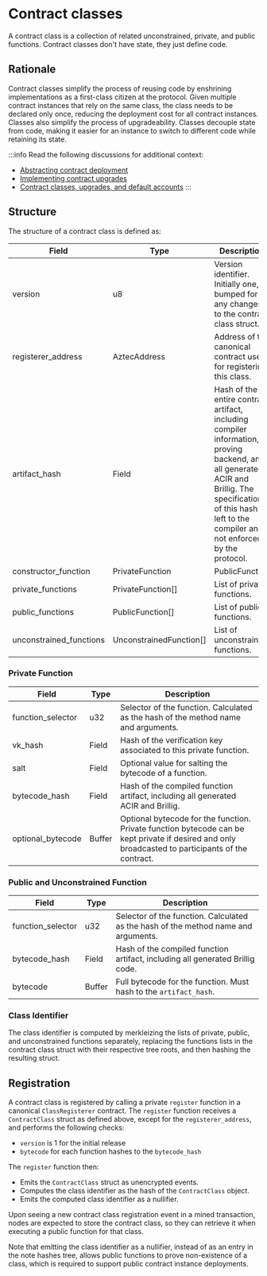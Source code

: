 # Contract classes

A contract class is a collection of related unconstrained, private, and public functions. Contract classes don't have state, they just define code.

## Rationale

Contract classes simplify the process of reusing code by enshrining implementations as a first-class citizen at the protocol. Given multiple contract instances that rely on the same class, the class needs to be declared only once, reducing the deployment cost for all contract instances. Classes also simplify the process of upgradeability. Classes decouple state from code, making it easier for an instance to switch to different code while retaining its state.

:::info
Read the following discussions for additional context:

- [Abstracting contract deployment](https://forum.aztec.network/t/proposal-abstracting-contract-deployment/2576)
- [Implementing contract upgrades](https://forum.aztec.network/t/implementing-contract-upgrades/2570)
- [Contract classes, upgrades, and default accounts](https://forum.aztec.network/t/contract-classes-upgrades-and-default-accounts/433)
:::

## Structure

The structure of a contract class is defined as:

<!-- prettier-ignore -->
| Field | Type | Description |
|----------|----------|----------|
| version | u8 | Version identifier. Initially one, bumped for any changes to the contract class struct. |
| registerer_address | AztecAddress | Address of the canonical contract used for registering this class. |
| artifact_hash | Field | Hash of the entire contract artifact, including compiler information, proving backend, and all generated ACIR and Brillig. The specification of this hash is left to the compiler and not enforced by the protocol. |
| constructor_function | PrivateFunction | PublicFunction | Constructor for instances of this class. |
| private_functions | PrivateFunction[] | List of private functions. |
| public_functions | PublicFunction[] | List of public functions. |
| unconstrained_functions | UnconstrainedFunction[] | List of unconstrained functions. |

<!-- TODO: Do we need the artifact hash, if we're including the artifact hash of each individual function? -->
<!-- NOTE: I'm deliberately omitting the portal bytecode hash here. -->

### Private Function

<!-- prettier-ignore -->
| Field | Type | Description |
|----------|----------|----------|
| function_selector | u32 | Selector of the function. Calculated as the hash of the method name and arguments. |
| vk_hash | Field | Hash of the verification key associated to this private function. |
| salt | Field | Optional value for salting the bytecode of a function. |
| bytecode_hash | Field | Hash of the compiled function artifact, including all generated ACIR and Brillig. |
| optional_bytecode | Buffer | Optional bytecode for the function. Private function bytecode can be kept private if desired and only broadcasted to participants of the contract. |

### Public and Unconstrained Function

<!-- prettier-ignore -->
| Field | Type | Description |
|----------|----------|----------|
| function_selector | u32 | Selector of the function. Calculated as the hash of the method name and arguments. |
| bytecode_hash | Field | Hash of the compiled function artifact, including all generated Brillig code. |
| bytecode | Buffer | Full bytecode for the function. Must hash to the `artifact_hash`. |

<!-- TODO: Expand on the bytecode commitment scheme and bytecode_hash, both here and for private fns. -->

### Class Identifier

The class identifier is computed by merkleizing the lists of private, public, and unconstrained functions separately, replacing the functions lists in the contract class struct with their respective tree roots, and then hashing the resulting struct.

## Registration

A contract class is registered by calling a private `register` function in a canonical `ClassRegisterer` contract. The `register` function receives a `ContractClass` struct as defined above, except for the `registerer_address`, and performs the following checks:

- `version` is 1 for the initial release
- `bytecode` for each function hashes to the `bytecode_hash`

The `register` function then:

- Emits the `ContractClass` struct as unencrypted events.
- Computes the class identifier as the hash of the `ContractClass` object.
- Emits the computed class identifier as a nullifier.

Upon seeing a new contract class registration event in a mined transaction, nodes are expected to store the contract class, so they can retrieve it when executing a public function for that class.

Note that emitting the class identifier as a nullifier, instead of as an entry in the note hashes tree, allows public functions to prove non-existence of a class, which is required to support public contract instance deployments.

